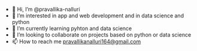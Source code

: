 - 👋 Hi, I’m @pravallika-nalluri
- 👀 I’m interested in app and web development and in data science and python 
- 🌱 I’m currently learning pyhton and data science
- 💞️ I’m looking to collaborate on projects based on python or data science
- 📫 How to reach me pravallikanalluri164@gmail.com

<!---
pravallika-nalluri/pravallika-nalluri is a ✨ special ✨ repository because its `README.md` (this file) appears on your GitHub profile.
You can click the Preview link to take a look at your changes.
--->
